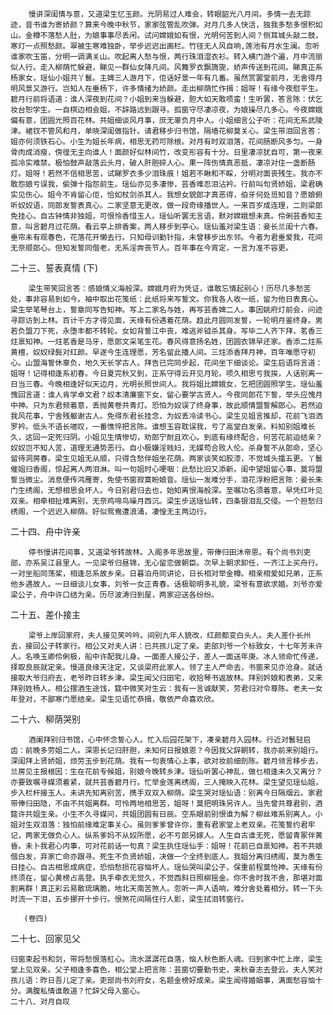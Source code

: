 <!-- { "loadSidebar": true } -->
        慢讲深闺情与意，又道梁生忆玉颜。光阴易过人难会，转眼韶光八月间。多情一去无踪迹，音书谁为寄娇颜？算来今晚中秋节，家家弦管乱吹弹。对月几多人快活，独我多愁多恨积如山。金樽不落愁人肚，为娘事事尽丢闲。试问嫦娥如有恨，光明何苦到人间？侧耳城头敲二鼓，寒灯一点照愁颜。翠被生寒难独卧，举步迟迟出画栏。竹径无人风自响,莲池有月水生澜。忽听谁家吹玉笛，分明一调满关山。吹起离人愁与恨，两行珠泪湿衣衫。转入横门游个遍，月中流丽似人行。走入柳荫忙躲避，睇见一群仙女降凡间。风舞罗衣飘旖旎，娇声传送到花间。睇真正系杨家女，瑶仙小姐共丫鬟。主婢三人游月下，佢话好景一年有几番。虽然赏罢堂前月，无舍得月明风景又游行。岂知人在垂杨下，许多情绪为娇颜。走出柳荫忙作揖：姐呀！有缘今夜慰平生。碧月行前将语道：谁人深夜到花间？小姐到来当躲避，胆大如天敢唝蛮！生听罢，答言陈：伏乞妆台恕学生。一自棋边相会姐，不辞路远到跟寻。孤窗守尽凄凉夜，为娘操尽几多心。今夜嫦娥偏有意，团圆光照百花林。共姐细谈风月事，庶无辜负月中人。小姐细言公子听：花间无系武陵津。裙钗不管风和月，单晓深闺做指针。请君移步归书馆，隔墙花柳莫关心。梁生带泪回言答：姐亦何须铁石心。小生为姐长年病，相思无药可除根。对月有时双泪落，花间肠断风多匀。一身骨肉成消瘦，傍徨无主向谁人！面颜好似林间竹，改变形容有十分。日里凄凉犹自可，第一夜来孤冷实难禁。极怕鼓声敲落云头月，破人肝胆碎人心。果一阵伤情真恶抵，凄凉对住一盏断肠灯。姐呀！若然不信相思苦，试睇罗衣多少泪珠痕！姐若不瞅和不睬，分明对面丧残生。我亦不敢怨娘亏误我，偷弹十指怨前生。瑶仙亦见多凄惨，芸香难忍泪沾衿。行前叫句贤娇姐，梁君确实见伤心。姐今不肯留心佢，恰如杖剑杀其人。我想女貌郎才真恶得，伯牙何处觅知音？愿娘俯听奴奴语，同郎发誓表真心。二家坚意无更改，做一段奇缘播世人。一来百岁成连理，二则梁郎免挂心。自古钟情非独姐，可恨怜香惜玉人。瑶仙听罢无言语，默对嫦娥想未真。伶俐芸香知主意，叫言碧月过花荫。看云亭上排香案，两人移步到亭心。瑶仙羞对梁生语：妾长兰闺十六春。垂帘未有观春色，花落花开懒去行。只知母训勤针指，未曾移步出东邻。今者为君垂爱我，花间无奈顺郎心。但知发誓同偕老，无系淫奔丧节人。百年事在今宵定，一言为准不容更。

二十三、誓表真情 (下)

        梁生带笑回言答：感娘情义海般深。嫦娥月府为凭证，谁敢忘情起别心！历尽几多愁苦处，事非容易到如今。袖中取出花笺纸：此纸将来写誓文。你我各人收一纸，留为他日表真心。梁生举笔琴台上，誓章同写告知神。写上二家名与姓，再写芸香婢二人。事因姚府灯前会，问迹寻踪访到上林。百计千方才得见面，天缘有份遇着花荫。趋此月圆同发誓，一轮明月鉴终身。男若负盟刀下死，永堕丰都不转轮。女如背誓江中丧，难逃斧钺杀其身。写毕二人齐下拜，茗香三炷禀知神。一炷茗香是马牙，愿郎文采笔生花。春风得意扬名姓，团圆衣锦早还家。香添二炷系黄檀，奴奴绿鬓对红颜。早遂今生连理愿，芳名留此播人间。三炷添香拜月神，百年唯愿守初心。山盟海誓休辜负，地久天长学古人。拜告已完同步起，花间坐下细谈论。梁生启语将言道：姐呀！记得相逢系初春。今日夏完秋又到，正系守得云开见月轮。唝久相思亏我挨，人话别离一日当三春。今晚相逢好似天边月，光明长照世间人。我将姐比嫦娥女，乞把团圆照学生。瑶仙羞愧回言道：谁人肯学卓文君？奴本清廉窗下女，留心要学古贤人。今夜同郎花下誓，举头应愧月中神。只为东君频着意，丢抛黄卷共青灯。恐怕为奴误了终身事，故此顺情盟誓解郎心。若然迫我风花事，宁舍残躯谢古人。免得东君长挂念，为奴丢冷读书心。梁生见姐言推却，花前飞泪洒罗衿。低头不语长嗟叹，一番憔悴把言陈。谁想玉容耽误我，亏了高堂白发亲。料知别姐难长久，这回一定死归阴。小姐见生情惨切，劝郎宁耐且欢心。到底有缘终配合，何苦花前迫结亲？奴奴岂不知人苦，道理无通势恶行。自小极嫌淫贱妇，无媒苟合败人伦。杀身誓不从郎命，坚心留待洞房春。梁生见姐无从顺，只得含愁伴姐坐花荫。两家谈笑如胶漆，不觉城头擂五更。丫鬟催姐归香阁，惊起离人两泪淋。叫一句姐时心哽咽：此愁比旧又添新。闺中望姐留心事，莫将盟誓当微尘。消息便传鸿雁寄，免使书窗寂寞盼娘音。瑶仙一发难分手，泪花浮粉把言陈：妾长朱门生绣阁，无想相思会坏人。今日别君归去也，始知离恨海般深。至嘱功名须着意，早凭红叶见双亲。相牵相扯难离别，无奈鸡啼鸟噪月西沉。梁生步送瑶仙转，四条银泪乱交侵。一个担愁归绣阁，一个迟迟入柳荫。好似鸳鸯遭浪涌，凄惶无主两边行。

二十四、舟中许亲

        停书慢讲花间事，又道梁爷转故林。入阁多年思故里，带俸归田沐帝恩。有个尚书刘吏部，亦系吴江县里人。一见梁爷归昼锦，无心留恋做朝臣。次早上朝求卸任，一齐江上买舟行。一对坐船同荡桨，相逢总系故乡亲。日暮泊舟同讲论，日长相对举金樽。相亲相爱如兄弟，正系他乡遇故人。一日细谈儿女事，刘爷一女正青春。话极聪明多礼貌，梁爷有意欲求婚。刘爷亦爱梁公子，舟中许口结为亲。历尽波涛归到屋，两家迎送各纷纷。

二十五、差仆接主

        梁爷上岸回家府，夫人接见笑吟吟。间别九年人貌改，红颜都变白头人。夫人差仆长州去，接回公子转家行。相公又对夫人讲：已共孩儿定了亲。吏部刘爷一个标致女，十七年芳未许人。名唤玉卿伶俐极，船中许配我儿身。一面差人接公子，差人一面送年庚。冰人领命忙传递，择取良辰就定亲。慢道良缘天注定，又谈梁府此家人。领了主人严命去，书窗来见亦沧身。就话接取大爷归府去，老爷昨日转乡津。梁生闻父归田宅，收拾琴书返故林。拜别妗娘和表弟，又来拜别姓杨人。相公摆酒生途饯，筵中微笑对生云：我有一言诚献笑，劳君归对令尊陈。老夫一女年登对，不鄙寒门愿结亲。梁生见语忙恭揖，敬依严命喜欢欣。

二十六、柳荫哭别

        酒阑拜别归书馆，心中怀念誓心人。忙入后园花架下，凑亲碧月入园林。行近对鬟轻启齿：前晚多劳姐二人。深恩长记归肝胆，未知何日报娘恩？今因我父辞朝转，我亦前来别姐行。深闺拜上贤娇姐，烦劳玉步到花荫。我有一句衷情心上事，欲对妆前细剖陈。碧月领言移步去，兰房见主报根因：生在花前专候姐，别娘今晚转乡津。瑶仙听罢心神乱，做乜相逢未久又离分？亦要致嘱寻媒须着紧，就共芸香碧月行。忙举金莲离绣阁，三人掩映入花林。梁生望见瑶仙姐，步入栏杆接玉人。未讲先知离别苦，携手双双入柳荫。梁生哭对瑶仙语：别离今日隔烟云。家君带俸归田隐，不由不共姐离群。可怜两地相思苦，姐呀！莫把明珠另许人。当先曾共尊君别，酒筵许共姐生亲。小生不久寻媒问，共姐团圆有日辰。空系眼前别恨谁为解？柳丝难系别离人。小姐对生双泪落：独怕前缘难定事关心。虽则爹爹曾许你，重有君家堂上老双亲。花笺誓约君牢记，两家无做负心人。纵系爹妈不从奴所愿，必不亏郎另嫁人。人生自古谁无死，愿留青冢伴黄昏。未卜我君心内事，可对花前话一句真？梁生执住瑶仙手：姐呀！花前已自禀知神。若不共娘偕白发，弃家亡命亦跟寻。死生不负贤娇姐，决做一个全终到底人。我姐分离归绣阁，莫为愚生日挂心。自古相思成病症，恐怕愁损花容恼坏人。瑶仙哭叫梁公子，保重前程莫怆神。天缘有份终须在，留心黄榜占高登。执手牵衣无觉久，不觉西斜日照柳摇金。你不舍时我不舍，那堪对面割离群！真正彩云易散琉璃脆，地北天南苦煞人。忽听一声人语响，难分舍处着相分。转一下头时流一下泪，五步挪开十步行。恨煞花间隔住行人影，梁生拭泪转窗行。

       (卷四)  

二十七、回家见父

    归窗束起书和剑，带将愁恨落舡心。流水潺潺花自落，恼人秋色断人魂。归到家中忙上岸，梁生堂上见双亲。父子相逢多喜色，相公堂上把言陈：芸窗切要勤书史，来秋奋志去登云。夫人笑对孩儿语：昨日吾儿定了亲。吏部尚书刘府女，名题金榜好成亲。梁生闻得婚姻事，满面愁容恼十分。满腹私情谁敢道？忙辞父母入窗心。                                                                                             二十八、对月自叹

